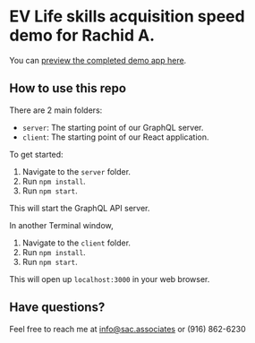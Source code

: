 # EV Life skills acquisition speed demo for Rachid A.


You can [preview the completed demo app here](https://lift-off-client-demo.netlify.app/).

## How to use this repo

There are 2 main folders:

- `server`: The starting point of our GraphQL server.
- `client`: The starting point of our React application.

To get started:

1. Navigate to the `server` folder.
1. Run `npm install`.
1. Run `npm start`.

This will start the GraphQL API server.

In another Terminal window,

1. Navigate to the `client` folder.
1. Run `npm install`.
1. Run `npm start`.

This will open up `localhost:3000` in your web browser.

## Have questions? 
Feel free to reach me at info@sac.associates or (916) 862-6230


